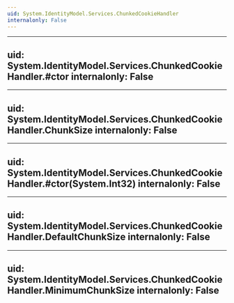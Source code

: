 ```yaml
---
uid: System.IdentityModel.Services.ChunkedCookieHandler
internalonly: False
---
```


---
uid: System.IdentityModel.Services.ChunkedCookieHandler.#ctor
internalonly: False
---

---
uid: System.IdentityModel.Services.ChunkedCookieHandler.ChunkSize
internalonly: False
---

---
uid: System.IdentityModel.Services.ChunkedCookieHandler.#ctor(System.Int32)
internalonly: False
---

---
uid: System.IdentityModel.Services.ChunkedCookieHandler.DefaultChunkSize
internalonly: False
---

---
uid: System.IdentityModel.Services.ChunkedCookieHandler.MinimumChunkSize
internalonly: False
---
